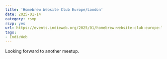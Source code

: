 ```yaml
---
title: 'Homebrew Website Club Europe/London'
date: 2025-01-14
category: rsvp
rsvp: yes
url: https://events.indieweb.org/2025/01/homebrew-website-club-europe-london-tgJwRgluFocb
tags:
- IndieWeb
---
```


Looking forward to another meetup.
